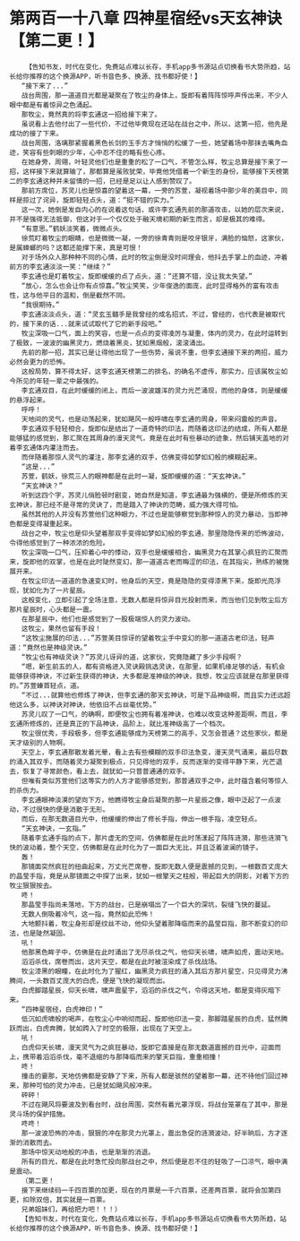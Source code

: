 # 第两百一十八章 四神星宿经vs天玄神诀【第二更！】
        【告知书友，时代在变化，免费站点难以长存，手机app多书源站点切换看书大势所趋，站长给你推荐的这个换源APP，听书音色多、换源、找书都好使！】
       “接下来了...”
       战台周围，那一道道目光都是凝聚在了牧尘的身体上，旋即有着阵阵惊呼声传出来，不少人眼中都是有着惊异之色涌起。
       那牧尘，竟然真的将李玄通这一招给接下来了。
       虽说看上去他付出了一些代价，不过他毕竟现在还站在战台之中，所以，这第一招，他先是成功的接了下来。
       战台周围，洛璃那紧握着黑色长剑的玉手方才悄悄的松缓了一些，她望着场中那抹去嘴角血迹，笑容有些刺眼的少年，心中忍不住的略有些心疼。
       在她身旁，周翎，叶轻灵他们也是重重的松了一口气，不管怎么样，牧尘总算是接下来了一招，这样接下来就算输了，那都算是虽败犹荣，毕竟他凭借着一个新生的身份，能够接下天榜第二的李玄通这种并未留情的一招，已经是足以让人感到赞叹了。
       那前方席位，苏灵儿也是惊喜的望着这一幕，一旁的苏萱，凝视着场中那少年的美目中，同样是掠过了诧异，旋即轻轻点头，道：“挺不错的实力。”
       这一次，她倒是发自内心的在说着这句话，或许李玄通先前的那道攻击，以她的层次来说，并不是强得无法抵御，但这对于一个仅仅处于融天境初期的新生而言，却是极其的难得。
       “有意思。”鹤妖淡笑着，微微点头。
       徐荒盯着牧尘的眼睛，也是微微一凝，一旁的徐青青则是咬牙银牙，满脸的恼怒，这家伙，是属蟑螂的吗？这都还能撑下来，真是可恨！
       对于场外众人那种种不同的心情，此时的牧尘倒是没时间理会，他抖去手掌上的血迹，冲着前方的李玄通淡淡一笑：“继续？”
       李玄通也是盯着牧尘，旋即缓缓的点了点头，道：“还算不错，没让我太失望。”
       “放心，怎么也会让你有点惊喜。”牧尘笑笑，少年俊逸的面庞，此时显得格外的富有攻击性，这与他平日的温和，倒是截然不同。
       “我很期待。”
       李玄通淡淡点头，道：“灵玄玉髓手是我曾经的成名招式，不过，曾经的，也代表是被取代的，接下来的话...就来试试取代了它的新手段吧。”
       牧尘深吸一口气，面上的笑容，也是一点点的变得凌厉与凝重，体内的灵力，在此时运转到了极致，一波波的幽黑灵力，燃烧着黑炎，犹如黑烟般，滚滚涌出。
       先前的那一招，其实已是让得他出现了一些伤势，虽说不重，但李玄通接下来的两招，威力必然会更为的恐怖。
       这般局势，算不得太好，这李玄通天榜第二的排名，的确名不虚传，那实力，应该属牧尘如今所见的年轻一辈之中最强的。
       李玄通双目，在此时缓缓的闭上，而后一波波雄浑的灵力光芒涌现，而他的身体，则是缓缓的悬浮起来。
       呼呼！
       天地间的灵气，也是动荡起来，犹如飓风一般呼啸在李玄通的周身，带来闷雷般的声音。
       李玄通双手轻轻相合，旋即似是结出了一道奇特的印法，而随着这印法的结成，所有人都是能够猛的感觉到，那汇聚在其周身的漫天灵气，竟是在此时有些暴动的迹象，然后铺天盖地的对着李玄通体内灌注而去。
       而伴随着那惊人灵气的灌注，那李玄通的双手，仿佛变得如梦如幻般的模糊起来。
       “这是...”
       苏萱，鹤妖，徐荒三人的眼神都是在此时一凝，旋即缓缓的道：“天玄神诀。”
       “天玄神诀？”
       听到这四个字，苏灵儿俏脸顿时剧变，她自然是知道，李玄通最为强横的，便是所修炼的天玄神诀，那已经不是寻常的灵诀了，而是踏入了神诀的范畴，威力强大得可怕。
       虽然其他的人并没有苏萱他们这种眼力，不过也是能够察觉到那种惊人的灵力暴动，当即神色都是变得凝重起来。
       战台之中，牧尘也是仰头望着那双手变得如梦如幻般的李玄通，那里隐隐传来的恐怖波动，令得他感觉到了一种浓浓的危险。
       牧尘深吸一口气，压抑着心中的悸动，双手也是缓缓相合，幽黑灵力在其掌心疯狂的汇聚而来，旋即他的双掌，也是在此时陡然变幻，那一道道古老而晦涩的印法，在其指尖，熟练的被施展开来。
       在牧尘印法一道道的急速变幻时，他身后的天空，竟是隐隐的变得漆黑下来，旋即光亮浮现，犹如化为了一片星辰。
       这般变化，立即引起了全场注意，无数人都是将惊异目光投射而来，而当他们见到牧尘后方那片星辰时，心头都是一震。
       在那星辰中，他们也是感觉到了一股极端惊人的灵力波动。
       这牧尘，果然也留有手段！
       “这牧尘施展的印法...”苏萱美目惊讶的望着牧尘手中变幻的那一道道古老印法，轻声道：“竟然也是神级灵诀。”
       “牧尘也有神级灵诀？”苏灵儿讶异的道，这家伙，究竟隐藏了多少手段啊？
       “嗯，新生前五的人，都有资格进入灵诀殿挑选灵诀，在那里，如果机缘足够的话，有机会能够获得神诀，不过新生获得的神诀，大多都是准神级的神诀，我想，牧尘应该就是在那里获得的。”苏萱螓首轻点，道。
       “不过...就算他也修炼了神诀，但李玄通的那天玄神诀，可是下品神级啊，而且实力还远超他这么多，以神诀对神诀，他依旧不占丝毫优势。”
       苏灵儿叹了一口气，的确啊，即便牧尘也拥有着准神诀，也难以改变这种差距啊，而且，李玄通所修炼的，还是真正的下品神诀，品阶上，就比准神级高了一个档次。
       牧尘很优秀，手段极多，但李玄通能够成为天榜第二的高手，又怎会普通？这些家伙，都是天才级别的人物啊。
       天空上，李玄通那散发着光晕，看上去有些模糊的双手印法急变，漫天灵气涌来，最后尽数的涌入其双手，而随着灵力凝聚到极点，只见得他的双手，反而逐渐的变得平静下来，光芒退去，恢复了寻常颜色，看上去，就犹如一只普普通通的双手。
       但唯有类似苏萱他们这等实力的人方才能够感觉到，那普通双手之中，此时蕴含着何等惊人的杀伤力。
       李玄通眼神淡漠的望向下方，他瞧得牧尘身后凝聚的那一片星辰之像，眼中泛起了一点波动，不过很快的便是消散于无形。
       而后，在那无数道目光中，他缓缓的伸出了修长手指，伸出一根手指，凌空轻点。
       “天玄神诀，一玄指。”
       随着李玄通手指的点下，那片虚无的空间，仿佛都是在此时荡漾起了阵阵涟漪，那些涟漪飞快的波动着，整个天空，仿佛都是在此时化为了一面巨大无比，并且泛着波澜的镜子。
       轰！
       那镜面突然疯狂的扭曲起来，万丈光芒席卷，旋即无数人便是震撼的见到，一根数百丈庞大的晶莹手指，竟是从那镜面之中探了出来，犹如一根擎天之柱般，带起巨大的阴影，对着下方的牧尘狠狠按去。
       咚！
       那晶莹手指尚未落地，下方的战台，已是崩塌出了一个巨大的深坑，裂缝飞快的蔓延。
       无数人倒吸着冷气，这一指，竟然如此恐怖！
       大地颤抖着，牧尘身形却是纹丝不动，他仰头望着那降临而来的晶莹巨指，那不断变幻的印法，也是陡然凝固。
       吼！
       他那黑色眸子中，仿佛是在此时涌出了无尽杀伐之气，他仰天长啸，啸声如虎，震动天地。
       滔滔杀伐，席卷而出，这片天空，都是在此时被渲染成了杀伐战场。
       牧尘漆黑的眼瞳，在此时化为了猩红，幽黑灵力疯狂的涌入其后方那片星空，只见得灵力沸腾间，一头数百丈庞大的白虎，便是飞快的凝现而出。
       白虎脚踏星辰，仰天长啸，啸声震星宇，滔滔的杀伐之气，令得这天地，都是变得灰暗下来。
       “四神星宿经，白虎神印！”
       低沉如虎啸般的喝声，在牧尘心中响彻而起，旋即他印法一变，那脚踏星辰的白虎，猛然腾跃而出，白虎奔腾，犹如跨入了时空的极限，出现在了天空上。
       吼！
       白虎仰天长啸，漫天灵气为之疯狂暴动，旋即它直接是在那无数道震撼的目光中，迎面而上，携带着滔滔杀伐，毫不退缩的与那降临而来的擎天巨指，重重相撞！
       咚！
       撞击的霎那，天地仿佛都是安静了下来，所有人都是骇然的望着那一幕，还不待他们回过神来，那种可怕的灵力冲击，已是犹如飓风般冲来。
       砰砰！
       不过在飓风将要波及到看台时，战台周围，突然有着光罩浮现，将战台笼罩在了其中，那是灵斗场的保护措施。
       咚咚！
       那一波波恐怖的冲击，狠狠的冲在那灵力光罩上，震出急促的涟漪波动，好半晌后，方才逐渐的消散而去。
       那场中惊天动地般的冲击，也是渐渐的消退。
       所有的目光，都是在此时急忙投向那战台之中，然后便是忍不住的轻吸了一口凉气，眼中满是震动。
       （第二更！
       接下来继续码一千四百票的加更，现在的月票是一千六百票，还差两百票，就将会加第四更，扣除双倍，其实就是一百票。
       兄弟姐妹们，再给把力吧！！！）
       【告知书友，时代在变化，免费站点难以长存，手机app多书源站点切换看书大势所趋，站长给你推荐的这个换源APP，听书音色多、换源、找书都好使！】